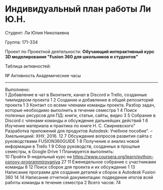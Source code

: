 **Индивидуальный план работы Ли Ю.Н.**
======================================

Студент: Ли Юлия Николаевна

Группа: 171-334

Проект по Проектной деятельности: **Обучающий интерактивный курс 3D
моделирования "Fusion 360 для школьников и студентов"**

Таблица активностей:

  №                        Активность                                                                                                                                             Академические часы
  ------------------------ ------------------------------------------------------------------------------------------------------------------------------------------------------ --------------------
  Выполнено:                                                                                                                                                                      
  1                        Добавление в чат в Вконтакте, канал в Discord и Trello, созданные тимлидером проекта                                                                   1
  2                        Создание и добавление в общий репозиторий проекта                                                                                                      1
  3                        Контакт со всеми членами команды проекта. Разбор задач, которые необходимо выполнить в течение семестра                                                1
  4                        Поиск полезных ресурсов для ПД: книги, статьи, сайты, видео                                                                                            3
  5                        Собрание в Discord с членами команды и обсуждение дальнейших действий                                                                                  1
  6                        Изучение материала и практика по книге Н. С. Свирневского" Разработка приложений для продуктов Autodesk: Учебное пособие". – Хмельницкий: ХНУ, 2016.   12
  7                        Обсуждение вопросов развития сайта с руководствами FUSION360GUIDE                                                                                      1
  8                        Получение и анализ новой информации в Trello                                                                                                           1
  9                        Сбор руководств, созданных в прошлые семестры, в Google Drive                                                                                          1
  Планируется выполнить:                                                                                                                                                          
  10                        Пройти 9-недельный курс на https://www.coursera.org/learn/python-osnovy-programmirovaniya                                                              27
  11                       Еженедельное собрание с участниками команды                                                                                                            8
  12                       Поиск сборок для проекта и их обсуждение                                                                                                               1
  13                       Написание программ для создания деталей и сборок в Autodesk Fusion 360                                                                                 14
  14                       Написание отчетной документации: подведение итогов всей работы команды в течение семестра                                                              2
  Всего часов:                                                                                                                                                                    74


